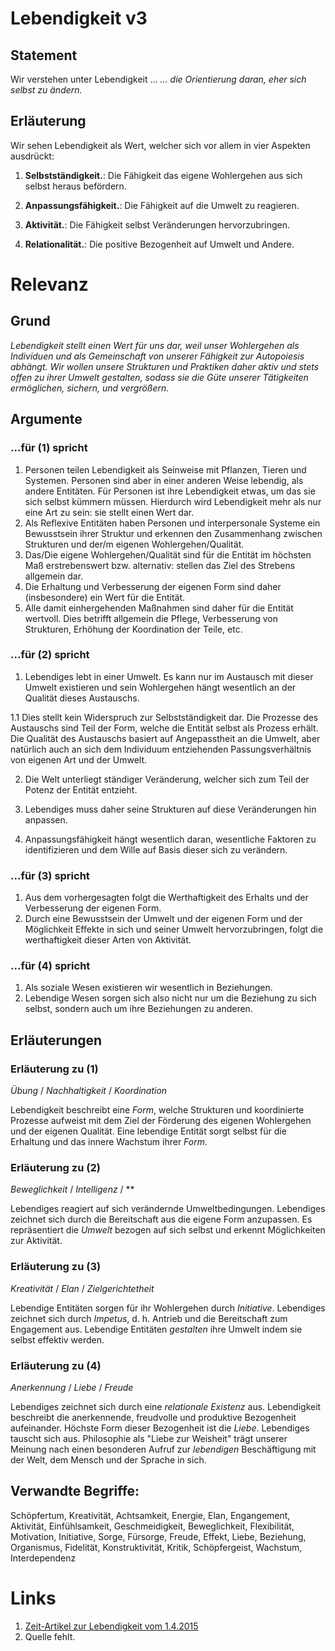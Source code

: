 <!---
   NAME - The NAME of this project is:
ethos

  FILE - The FILENAME of the current file is:
/v3.md

  CREATION - This project was CREATED on:
2017-01-28-16:15:00 UTC

  MODIFICATION - This project was last MODIFIED on:
2017-01-28-16:15:00 UTC

  VERSION - The current VERSION of this project is:
<git-commit-hash>-2017-01-28-16:15:00 UTC

  CREATOR(S) - This project was CREATED by:
Michael Czechowski, Martin Maga

  CONTACT - You can CONTACT the creator(s) or developer(s) of this project at:
E-Mail: mail@martinmaga.de

  COPYRIGHT - The COPYRIGHT holder of this project is:
COPYRIGHT (c) 2016 Martin Maga

  LICENSE - This project is LICENSED under the following license:
Martin Maga 2016 CC BY-SA 4.0 https://creativecommons.org

  SUBFILE – This is a SUBFILE! For more INFORMATION on this project go to:
/README.md
--->

# Lebendigkeit **v3**

## Statement

Wir verstehen unter Lebendigkeit ...
*... die Orientierung daran, eher sich selbst zu ändern.*

## Erläuterung

Wir sehen Lebendigkeit als Wert, welcher sich vor allem in vier Aspekten ausdrückt:

1. **Selbstständigkeit.**: Die Fähigkeit das eigene Wohlergehen aus sich selbst heraus befördern.  

2. **Anpassungsfähigkeit.**: Die Fähigkeit auf die Umwelt zu reagieren.

3. **Aktivität.**: Die Fähigkeit selbst Veränderungen hervorzubringen.

4. **Relationalität.**: Die positive Bezogenheit auf Umwelt und Andere.


# Relevanz

## Grund
*Lebendigkeit stellt einen Wert für uns dar, weil unser Wohlergehen als Individuen und als Gemeinschaft von unserer Fähigkeit zur Autopoiesis abhängt. Wir wollen unsere Strukturen und Praktiken daher aktiv und stets offen zu ihrer Umwelt gestalten, sodass sie die Güte unserer Tätigkeiten ermöglichen, sichern, und vergrößern.*

## Argumente

### ...für (1) spricht
1. Personen teilen Lebendigkeit als Seinweise mit Pflanzen, Tieren und Systemen. Personen sind aber in einer anderen Weise lebendig, als andere Entitäten. Für Personen ist ihre Lebendigkeit etwas, um das sie sich selbst kümmern müssen. Hierdurch wird Lebendigkeit mehr als nur eine Art zu sein: sie stellt einen Wert dar.
2. Als Reflexive Entitäten haben Personen und interpersonale Systeme ein Bewusstsein ihrer Struktur und erkennen den Zusammenhang zwischen Strukturen und der/m eigenen Wohlergehen/Qualität.
3. Das/Die eigene Wohlergehen/Qualität sind für die Entität im höchsten Maß erstrebenswert bzw. alternativ: stellen das Ziel des Strebens allgemein dar.
4. Die Erhaltung und Verbesserung der eigenen Form sind daher (insbesondere) ein Wert für die Entität.
5. Alle damit einhergehenden Maßnahmen sind daher für die Entität wertvoll. Dies betrifft allgemein die Pflege, Verbesserung von Strukturen, Erhöhung der Koordination der Teile, etc.


### ...für (2) spricht
1. Lebendiges lebt in einer Umwelt. Es kann nur im Austausch mit dieser Umwelt existieren und sein Wohlergehen hängt wesentlich an der Qualität dieses Austauschs.

  1.1 Dies stellt kein Widerspruch zur Selbstständigkeit dar. Die Prozesse des Austauschs sind Teil der Form, welche die Entität selbst als Prozess erhält. Die Qualität des Austauschs basiert auf Angepasstheit an die Umwelt, aber natürlich auch an sich dem Individuum entziehenden Passungsverhältnis von eigenen Art und der Umwelt.  

2. Die Welt unterliegt ständiger Veränderung, welcher sich zum Teil der Potenz der Entität entzieht.

3. Lebendiges muss daher seine Strukturen auf diese Veränderungen hin anpassen.

4. Anpassungsfähigkeit hängt wesentlich daran, wesentliche Faktoren zu identifizieren und dem Wille auf Basis dieser sich zu verändern.


### ...für (3) spricht
1. Aus dem vorhergesagten folgt die Werthaftigkeit des Erhalts und der Verbesserung der eigenen Form.
2. Durch eine Bewusstsein der Umwelt und der eigenen Form und der Möglichkeit Effekte in sich und seiner Umwelt hervorzubringen, folgt die werthaftigkeit dieser Arten von Aktivität.


### ...für (4) spricht
1. Als soziale Wesen existieren wir wesentlich in Beziehungen.
2. Lebendige Wesen sorgen sich also nicht nur um die Beziehung zu sich selbst, sondern auch um ihre Beziehungen zu anderen.



## Erläuterungen

### Erläuterung zu (1)
*Übung* / *Nachhaltigkeit* / *Koordination*

Lebendigkeit beschreibt eine *Form*, welche Strukturen und koordinierte Prozesse aufweist mit dem Ziel der Förderung des eigenen Wohlergehen und der eigenen Qualität.
Eine lebendige Entität sorgt selbst für die Erhaltung und das innere Wachstum ihrer *Form*.

### Erläuterung zu (2)
*Beweglichkeit* / *Intelligenz* / **

Lebendiges reagiert auf sich verändernde Umweltbedingungen.
Lebendiges zeichnet sich durch die Bereitschaft aus die eigene Form anzupassen.
Es repräsentiert die *Umwelt* bezogen auf sich selbst und erkennt Möglichkeiten zur Aktivität.

### Erläuterung zu (3)
*Kreativität* / *Elan* / *Zielgerichtetheit*

Lebendige Entitäten sorgen für ihr Wohlergehen durch *Initiative*.
Lebendiges zeichnet sich durch *Impetus*, d. h. Antrieb und die Bereitschaft zum Engagement aus.
Lebendige Entitäten *gestalten* ihre Umwelt indem sie selbst effektiv werden.

### Erläuterung zu (4)
*Anerkennung* / *Liebe* / *Freude*

Lebendiges zeichnet sich durch eine *relationale Existenz* aus.
Lebendigkeit beschreibt die anerkennende, freudvolle und produktive Bezogenheit aufeinander.
Höchste Form dieser Bezogenheit ist die *Liebe*.
Lebendiges tauscht sich aus.
Philosophie als "Liebe zur Weisheit" trägt unserer Meinung nach einen besonderen Aufruf zur *lebendigen* Beschäftigung mit der Welt, dem Mensch und der Sprache in sich.

## Verwandte Begriffe:
Schöpfertum, Kreativität, Achtsamkeit, Energie, Elan, Engangement, Aktivität, Einfühlsamkeit, Geschmeidigkeit, Beweglichkeit, Flexibilität, Motivation, Initiative, Sorge, Fürsorge, Freude, Effekt, Liebe, Beziehung, Organismus, Fidelität, Konstruktivität, Kritik, Schöpfergeist, Wachstum, Interdependenz


# Links
1. [Zeit-Artikel zur Lebendigkeit vom 1.4.2015](http://www.zeit.de/2015/14/lebendigkeit-beziehung-soziologie-kunst-tod)
2. Quelle fehlt. 

